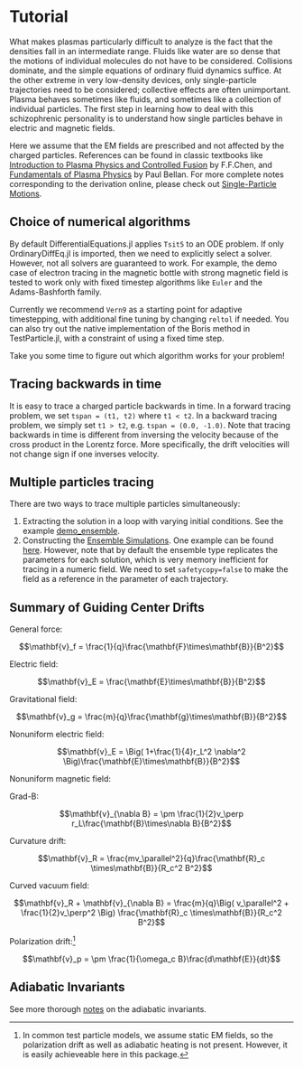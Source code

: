# Tutorial

What makes plasmas particularly difficult to analyze is the fact that the densities fall in an intermediate range. Fluids like water are so dense that the motions of individual molecules do not have to be considered. Collisions dominate, and the simple equations of ordinary fluid dynamics suffice. At the other extreme in very low-density devices, only single-particle trajectories need to be considered; collective effects are often unimportant. Plasma behaves sometimes like fluids, and sometimes like a collection of individual particles. The first step in learning how to deal with this schizophrenic personality is to understand how single particles behave in electric and magnetic fields.

Here we assume that the EM fields are prescribed and not affected by the charged particles. References can be found in classic textbooks like [Introduction to Plasma Physics and Controlled Fusion](https://link.springer.com/book/10.1007/978-3-319-22309-4) by F.F.Chen, and [Fundamentals of Plasma Physics](https://doi.org/10.1017/CBO9780511807183) by Paul Bellan. For more complete notes corresponding to the derivation online, please check out [Single-Particle Motions](https://henry2004y.github.io/KeyNotes/contents/single.html).

## Choice of numerical algorithms

By default DifferentialEquations.jl applies `Tsit5` to an ODE problem. If only OrdinaryDiffEq.jl is imported, then we need to explicitly select a solver.
However, not all solvers are guaranteed to work. For example, the demo case of electron tracing in the magnetic bottle with strong magnetic field is tested to work only with fixed timestep algorithms like `Euler` and the Adams-Bashforth family.

Currently we recommend `Vern9` as a starting point for adaptive timestepping, with additional fine tuning by changing `reltol` if needed. You can also try out the native implementation of the Boris method in TestParticle.jl, with a constraint of using a fixed time step.

Take you some time to figure out which algorithm works for your problem!

## Tracing backwards in time

It is easy to trace a charged particle backwards in time. In a forward tracing problem, we set `tspan = (t1, t2)` where `t1 < t2`. In a backward tracing problem, we simply set `t1 > t2`, e.g. `tspan = (0.0, -1.0)`. Note that tracing backwards in time is different from inversing the velocity because of the cross product in the Lorentz force. More specifically, the drift velocities will not change sign if one inverses velocity.

## Multiple particles tracing

There are two ways to trace multiple particles simultaneously:

1. Extracting the solution in a loop with varying initial conditions. See the example [demo_ensemble](@ref).
2. Constructing the [Ensemble Simulations](https://diffeq.sciml.ai/stable/features/ensemble/). One example can be found [here](https://github.com/henry2004y/TestParticle.jl/tree/master/examples/demo_ensemble.jl). However, note that by default the ensemble type replicates the parameters for each solution, which is very memory inefficient for tracing in a numeric field. We need to set `safetycopy=false` to make the field as a reference in the parameter of each trajectory.

## Summary of Guiding Center Drifts

General force:

```math
\mathbf{v}_f = \frac{1}{q}\frac{\mathbf{F}\times\mathbf{B}}{B^2}
```

Electric field:

```math
\mathbf{v}_E = \frac{\mathbf{E}\times\mathbf{B}}{B^2}
```

Gravitational field:

```math
\mathbf{v}_g = \frac{m}{q}\frac{\mathbf{g}\times\mathbf{B}}{B^2}
```

Nonuniform electric field:

```math
\mathbf{v}_E = \Big( 1+\frac{1}{4}r_L^2 \nabla^2 \Big)\frac{\mathbf{E}\times\mathbf{B}}{B^2}
```

Nonuniform magnetic field:

Grad-B:

```math
\mathbf{v}_{\nabla B} = \pm \frac{1}{2}v_\perp r_L\frac{\mathbf{B}\times\nabla B}{B^2}
```

Curvature drift:

```math
\mathbf{v}_R = \frac{mv_\parallel^2}{q}\frac{\mathbf{R}_c \times\mathbf{B}}{R_c^2 B^2}
```

Curved vacuum field:

```math
\mathbf{v}_R + \mathbf{v}_{\nabla B} = \frac{m}{q}\Big( v_\parallel^2 + \frac{1}{2}v_\perp^2 \Big) \frac{\mathbf{R}_c \times\mathbf{B}}{R_c^2 B^2}
```

Polarization drift:[^2]

```math
\mathbf{v}_p = \pm \frac{1}{\omega_c B}\frac{d\mathbf{E}}{dt}
```

[^2]: In common test particle models, we assume static EM fields, so the polarization drift as well as adiabatic heating is not present. However, it is easily achieveable here in this package.

## Adiabatic Invariants

See more thorough [notes](https://henry2004y.github.io/KeyNotes/contents/single.html#sec-adiabatic-invariant) on the adiabatic invariants.
